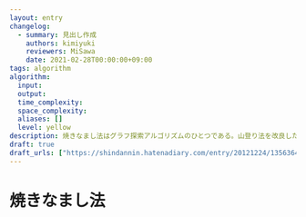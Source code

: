 ```yaml
---
layout: entry
changelog:
  - summary: 見出し作成
    authors: kimiyuki
    reviewers: MiSawa
    date: 2021-02-28T00:00:00+09:00
tags: algorithm
algorithm:
  input:
  output:
  time_complexity:
  space_complexity:
  aliases: []
  level: yellow
description: 焼きなまし法はグラフ探索アルゴリズムのひとつである。山登り法を改良したものであり、評価値が悪化する場合であっても、評価値の変化量と実行開始からの経過時刻などの関数として定まる確率に従ってランダムにそのような遷移を行う。これには局所最適解から抜け出す効果がある。ビームサーチと並んで、ヒューリスティックコンテストで頻繁に利用されるアルゴリズムである。
draft: true
draft_urls: ["https://shindannin.hatenadiary.com/entry/20121224/1356364040", "https://qiita.com/tsukammo/items/b410f3202372fe87c919"]
---
```


# 焼きなまし法
